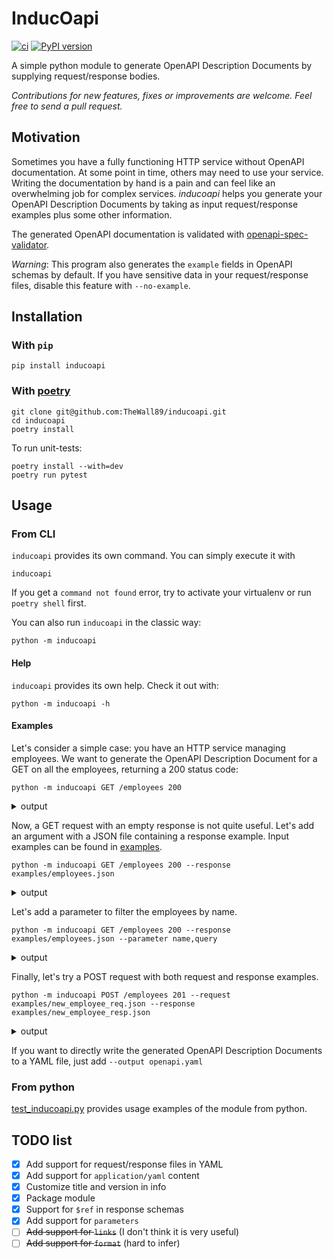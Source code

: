 # InducOapi

[![ci](https://github.com/TheWall89/inducoapi/actions/workflows/ci.yml/badge.svg?branch=master)](https://github.com/TheWall89/inducoapi/actions/workflows/ci.yml)
[![PyPI version](https://badge.fury.io/py/inducoapi.svg)](https://badge.fury.io/py/inducoapi)

A simple python module to generate OpenAPI Description Documents by supplying request/response bodies.

*Contributions for new features, fixes or improvements are welcome. Feel free to send a pull request.*

## Motivation

Sometimes you have a fully functioning HTTP service without OpenAPI documentation. At some point in time, others may
need to use your service. Writing the documentation by hand is a pain and can feel like an overwhelming job for complex
services.
*inducoapi* helps you generate your OpenAPI Description Documents by taking as input request/response examples plus some
other information.

The generated OpenAPI documentation is validated
with [openapi-spec-validator](https://github.com/p1c2u/openapi-spec-validator).

*Warning*: This program also generates the `example` fields in OpenAPI schemas by default. If you have sensitive data in
your request/response files, disable this feature with `--no-example`.

## Installation

### With `pip`

```shell script
pip install inducoapi
```

### With [poetry](https://python-poetry.org/)

```shell script
git clone git@github.com:TheWall89/inducoapi.git
cd inducoapi
poetry install
```

To run unit-tests:

```shell script
poetry install --with=dev
poetry run pytest
```

## Usage

### From CLI

`inducoapi` provides its own command. You can simply execute it with

```shell script
inducoapi
```

If you get a `command not found` error, try to activate your virtualenv or run `poetry shell` first.

You can also run `inducoapi` in the classic way:

```shell script
python -m inducoapi
```

#### Help

`inducoapi` provides its own help. Check it out with:

```shell script
python -m inducoapi -h
```

#### Examples

Let's consider a simple case: you have an HTTP service managing employees. We want to generate the OpenAPI Description
Document for a GET on all the employees, returning a 200 status code:

```shell script
python -m inducoapi GET /employees 200
```

<details><summary>output</summary>

```yaml
openapi: 3.0.0
info:
  title: Generated by InducOapi
  version: v1
paths:
  /employees:
    get:
      responses:
        200:
          description: ''
```

</details>

Now, a GET request with an empty response is not quite useful. Let's add an argument with a JSON file containing a
response example. Input examples can be found in [examples](examples).

```shell script
python -m inducoapi GET /employees 200 --response examples/employees.json
```

<details><summary>output</summary>

```yaml
openapi: 3.0.0
info:
  title: Generated by InducOapi
  version: v1
paths:
  /employees:
    get:
      responses:
        200:
          description: ''
          content:
            application/json:
              schema:
                type: array
                items:
                  type: object
                  properties:
                    id:
                      type: integer
                      example: 1
                    name:
                      type: string
                      example: Dwight Schrute
                    role:
                      type: string
                      example: salesman
```

</details>

Let's add a parameter to filter the employees by name.

```shell script
python -m inducoapi GET /employees 200 --response examples/employees.json --parameter name,query 
```

<details><summary>output</summary>

```yaml
openapi: 3.0.0
info:
  title: Generated by InducOapi
  version: v1
paths:
  /employees:
    get:
      responses:
        '200':
          description: ''
          content:
            application/json:
              schema:
                type: array
                items:
                  type: object
                  properties:
                    id:
                      type: integer
                      example: 1
                    name:
                      type: string
                      example: Dwight Schrute
                    role:
                      type: string
                      example: salesman
      parameters:
        - name: name
          in: query
          required: false
          description: ''
          schema: { }
```

</details>

Finally, let's try a POST request with both request and response examples.

```shell script
python -m inducoapi POST /employees 201 --request examples/new_employee_req.json --response examples/new_employee_resp.json
```

<details><summary>output</summary>

```yaml
openapi: 3.0.0
info:
  title: Generated by InducOapi
  version: v1
paths:
  /employees:
    post:
      requestBody:
        content:
          application/json:
            schema:
              type: object
              properties:
                name:
                  type: string
                  example: Michael Scott
                role:
                  type: string
                  example: manager
      responses:
        201:
          description: ''
          content:
            application/json:
              schema:
                type: object
                properties:
                  id:
                    type: integer
                    example: 4
                  name:
                    type: string
                    example: Michael Scott
                  role:
                    type: string
                    example: manager
```

</details>

If you want to directly write the generated OpenAPI Description Documents to a YAML file, just
add `--output openapi.yaml`

### From python

[test_inducoapi.py](tests/test_inducoapi.py) provides usage examples of the module from python.

## TODO list

- [x] Add support for request/response files in YAML
- [x] Add support for `application/yaml` content
- [x] Customize title and version in info
- [x] Package module
- [x] Support for `$ref` in response schemas
- [x] Add support for `parameters`
- [ ] ~~Add support for `links`~~ (I don't think it is very useful)
- [ ] ~~Add support for `format`~~ (hard to infer)
